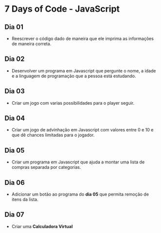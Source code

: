 # 7 Days of Code - JavaScript

## Dia 01

* Reescrever o código dado de maneira que ele imprima as informações de maneira correta.

## Dia 02

* Desenvolver um programa em Javascript que pergunte o nome, a idade e a linguagem de programação que a pessoa está estudando.

## Dia 03

* Criar um jogo  com varias possibilidades para o player seguir.

## Dia 04

* Criar um jogo de advinhação em Javascript com valores entre 0 e 10 e que dê chances limitadas para o jogador.

## Dia 05

* Criar um programa em Javascript que ajuda a montar uma lista de compras separada por categorias.

## Dia 06

* Adicionar um botão ao programa do **dia 05** que permita remoção de itens da lista.

## Dia 07

* Criar uma **Calculadora Virtual**

